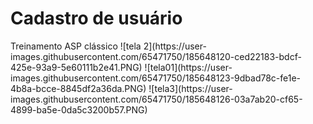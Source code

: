 <h1>Cadastro de usuário</h1>
Treinamento ASP clássico 
![tela 2](https://user-images.githubusercontent.com/65471750/185648120-ced22183-bdcf-425e-93a9-5e60111b2e41.PNG)
![tela01](https://user-images.githubusercontent.com/65471750/185648123-9dbad78c-fe1e-4b8a-bcce-8845df2a36da.PNG)
![tela3](https://user-images.githubusercontent.com/65471750/185648126-03a7ab20-cf65-4899-ba5e-0da5c3200b57.PNG)
